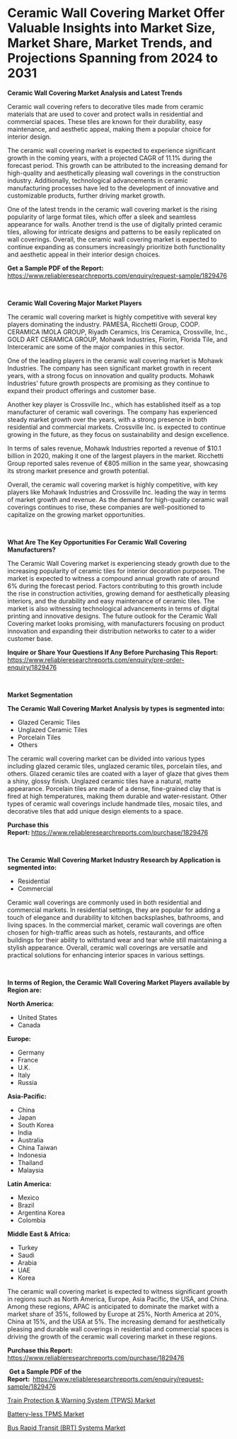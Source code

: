 <p><h1>Ceramic Wall Covering Market Offer Valuable Insights into Market Size, Market Share, Market Trends, and Projections Spanning from 2024 to 2031</h1></p><p><strong>Ceramic Wall Covering Market Analysis and Latest Trends</strong></p>
<p><p>Ceramic wall covering refers to decorative tiles made from ceramic materials that are used to cover and protect walls in residential and commercial spaces. These tiles are known for their durability, easy maintenance, and aesthetic appeal, making them a popular choice for interior design.</p><p>The ceramic wall covering market is expected to experience significant growth in the coming years, with a projected CAGR of 11.1% during the forecast period. This growth can be attributed to the increasing demand for high-quality and aesthetically pleasing wall coverings in the construction industry. Additionally, technological advancements in ceramic manufacturing processes have led to the development of innovative and customizable products, further driving market growth.</p><p>One of the latest trends in the ceramic wall covering market is the rising popularity of large format tiles, which offer a sleek and seamless appearance for walls. Another trend is the use of digitally printed ceramic tiles, allowing for intricate designs and patterns to be easily replicated on wall coverings. Overall, the ceramic wall covering market is expected to continue expanding as consumers increasingly prioritize both functionality and aesthetic appeal in their interior design choices.</p></p>
<p><strong>Get a Sample PDF of the Report:&nbsp;</strong> <a href="https://www.reliableresearchreports.com/enquiry/request-sample/1829476">https://www.reliableresearchreports.com/enquiry/request-sample/1829476</a></p>
<p>&nbsp;</p>
<p><strong>Ceramic Wall Covering Major Market Players</strong></p>
<p><p>The ceramic wall covering market is highly competitive with several key players dominating the industry. PAMESA, Ricchetti Group, COOP. CERAMICA IMOLA GROUP, Riyadh Ceramics, Iris Ceramica, Crossville, Inc., GOLD ART CERAMICA GROUP, Mohawk Industries, Florim, Florida Tile, and Interceramic are some of the major companies in this sector.</p><p>One of the leading players in the ceramic wall covering market is Mohawk Industries. The company has seen significant market growth in recent years, with a strong focus on innovation and quality products. Mohawk Industries' future growth prospects are promising as they continue to expand their product offerings and customer base.</p><p>Another key player is Crossville Inc., which has established itself as a top manufacturer of ceramic wall coverings. The company has experienced steady market growth over the years, with a strong presence in both residential and commercial markets. Crossville Inc. is expected to continue growing in the future, as they focus on sustainability and design excellence.</p><p>In terms of sales revenue, Mohawk Industries reported a revenue of $10.1 billion in 2020, making it one of the largest players in the market. Ricchetti Group reported sales revenue of €805 million in the same year, showcasing its strong market presence and growth potential.</p><p>Overall, the ceramic wall covering market is highly competitive, with key players like Mohawk Industries and Crossville Inc. leading the way in terms of market growth and revenue. As the demand for high-quality ceramic wall coverings continues to rise, these companies are well-positioned to capitalize on the growing market opportunities.</p></p>
<p>&nbsp;</p>
<p><strong>What Are The Key Opportunities For Ceramic Wall Covering Manufacturers?</strong></p>
<p><p>The Ceramic Wall Covering market is experiencing steady growth due to the increasing popularity of ceramic tiles for interior decoration purposes. The market is expected to witness a compound annual growth rate of around 6% during the forecast period. Factors contributing to this growth include the rise in construction activities, growing demand for aesthetically pleasing interiors, and the durability and easy maintenance of ceramic tiles. The market is also witnessing technological advancements in terms of digital printing and innovative designs. The future outlook for the Ceramic Wall Covering market looks promising, with manufacturers focusing on product innovation and expanding their distribution networks to cater to a wider customer base.</p></p>
<p><strong>Inquire or Share Your Questions If Any Before Purchasing This Report:</strong> <a href="https://www.reliableresearchreports.com/enquiry/pre-order-enquiry/1829476">https://www.reliableresearchreports.com/enquiry/pre-order-enquiry/1829476</a></p>
<p>&nbsp;</p>
<p><strong>Market Segmentation</strong></p>
<p><strong>The Ceramic Wall Covering Market Analysis by types is segmented into:</strong></p>
<p><ul><li>Glazed Ceramic Tiles</li><li>Unglazed Ceramic Tiles</li><li>Porcelain Tiles</li><li>Others</li></ul></p>
<p><p>The ceramic wall covering market can be divided into various types including glazed ceramic tiles, unglazed ceramic tiles, porcelain tiles, and others. Glazed ceramic tiles are coated with a layer of glaze that gives them a shiny, glossy finish. Unglazed ceramic tiles have a natural, matte appearance. Porcelain tiles are made of a dense, fine-grained clay that is fired at high temperatures, making them durable and water-resistant. Other types of ceramic wall coverings include handmade tiles, mosaic tiles, and decorative tiles that add unique design elements to a space.</p></p>
<p><strong>Purchase this Report:&nbsp;</strong><a href="https://www.reliableresearchreports.com/purchase/1829476">https://www.reliableresearchreports.com/purchase/1829476</a></p>
<p>&nbsp;</p>
<p><strong>The Ceramic Wall Covering Market Industry Research by Application is segmented into:</strong></p>
<p><ul><li>Residential</li><li>Commercial</li></ul></p>
<p><p>Ceramic wall coverings are commonly used in both residential and commercial markets. In residential settings, they are popular for adding a touch of elegance and durability to kitchen backsplashes, bathrooms, and living spaces. In the commercial market, ceramic wall coverings are often chosen for high-traffic areas such as hotels, restaurants, and office buildings for their ability to withstand wear and tear while still maintaining a stylish appearance. Overall, ceramic wall coverings are versatile and practical solutions for enhancing interior spaces in various settings.</p></p>
<p>&nbsp;</p>
<p><strong>In terms of Region, the Ceramic Wall Covering Market Players available by Region are:</strong></p>
<p>
    <p> <strong> North America: </strong>
        <ul>
            <li>United States</li>
            <li>Canada</li>
        </ul>
        </p> 
    <p> <strong> Europe: </strong>
        <ul>
            <li>Germany</li>
            <li>France</li>
            <li>U.K.</li>
            <li>Italy</li>
            <li>Russia</li>
        </ul>
        </p> 
    <p> <strong> Asia-Pacific: </strong>
        <ul>
            <li>China</li>
            <li>Japan</li>
            <li>South Korea</li>
            <li>India</li>
            <li>Australia</li>
            <li>China Taiwan</li>
            <li>Indonesia</li>
            <li>Thailand</li>
            <li>Malaysia</li>
        </ul>
        </p> 
    <p> <strong> Latin America: </strong>
        <ul>
            <li>Mexico</li>
            <li>Brazil</li>
            <li>Argentina Korea</li>
            <li>Colombia</li>
        </ul>
        </p> 
    <p> <strong> Middle East & Africa: </strong>
        <ul>
            <li>Turkey</li>
            <li>Saudi</li>
            <li>Arabia</li>
            <li>UAE</li>
            <li>Korea</li>
        </ul>
    </p>
    </p>
<p><p>The ceramic wall covering market is expected to witness significant growth in regions such as North America, Europe, Asia Pacific, the USA, and China. Among these regions, APAC is anticipated to dominate the market with a market share of 35%, followed by Europe at 25%, North America at 20%, China at 15%, and the USA at 5%. The increasing demand for aesthetically pleasing and durable wall coverings in residential and commercial spaces is driving the growth of the ceramic wall covering market in these regions.</p></p>
<p><strong>Purchase this Report: </strong><a href="https://www.reliableresearchreports.com/purchase/1829476">https://www.reliableresearchreports.com/purchase/1829476</a></p>
<p>&nbsp;<strong>Get a Sample PDF of the Report:&nbsp;&nbsp;</strong><a href="https://www.reliableresearchreports.com/enquiry/request-sample/1829476">https://www.reliableresearchreports.com/enquiry/request-sample/1829476</a></p>
<p><strong></strong></p>
<p><p><a href="https://meowing-lemming-dd3.notion.site/Train-Protection-Warning-System-TPWS-Market-Offers-Provide-Insightful-Data-for-the-Time-Period-f-20ed939e1a884fc898493effb05a0563">Train Protection & Warning System (TPWS) Market</a></p><p><a href="https://cute-banjo-8ca.notion.site/Battery-less-TPMS-Market-Size-and-Growth-Market-Segmentation-Regional-and-Country-Breakdowns-and--e7d97761549d409b84737e477015d084">Battery-less TPMS Market</a></p><p><a href="https://shimmer-gardenia-37a.notion.site/Bus-Rapid-Transit-BRT-Systems-Market-Size-Market-Trends-and-Growth-Outlook-forecasted-for-period-74e8a603e10041ac92044be906cddfca">Bus Rapid Transit (BRT) Systems Market</a></p></p>